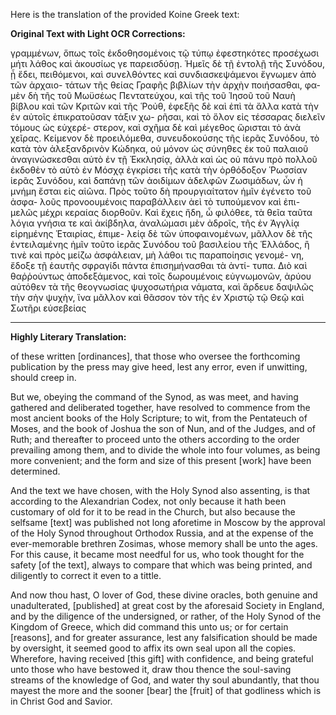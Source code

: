 Here is the translation of the provided Koine Greek text:

**Original Text with Light OCR Corrections:**

γραμμένων, ὅπως τοῖς ἐκδοθησομένοις τῷ τύπῳ ἐφεστηκότες
προσέχωσι μήτι λάθος καὶ ἀκουσίως γε παρεισδύσῃ.
Ἡμεῖς δὲ τῇ ἐντολῇ τῆς Συνόδου, ᾗ ἔδει, πειθόμενοι, καὶ
συνελθόντες καὶ συνδιασκεψάμενοι ἔγνωμεν ἀπὸ τῶν ἀρχαιο-
τάτων τῆς θείας Γραφῆς βιβλίων τὴν ἀρχὴν ποιήσασθαι, φα-
μὲν δὴ τῆς τοῦ Μωϋσέως Πεντατεύχου, καὶ τῆς τοῦ Ἰησοῦ
τοῦ Ναυὴ βίβλου καὶ τῶν Κριτῶν καὶ τῆς Ῥοὐθ, ἐφεξῆς δὲ
καὶ ἐπὶ τὰ ἄλλα κατὰ τὴν ἐν αὐτοῖς ἐπικρατοῦσαν τάξιν χω-
ρῆσαι, καὶ τὸ ὅλον εἰς τέσσαρας διελεῖν τόμους ὡς εὐχερέ-
στερον, καὶ σχῆμα δὲ καὶ μέγεθος ὥρισται τὸ ἀνὰ χεῖρας.
Κείμενον δὲ προειλόμεθα, συνευδοκούσης τῆς ἱερᾶς Συνόδου,
τὸ κατὰ τὸν ἀλεξανδρινὸν Κώδηκα, οὐ μόνον ὡς σύνηθες ἐκ
τοῦ παλαιοῦ ἀναγινώσκεσθαι αὐτὸ ἐν τῇ Ἐκκλησίᾳ, ἀλλὰ καὶ
ὡς οὐ πάνυ πρὸ πολλοῦ ἐκδοθὲν τὸ αὐτὸ ἐν Μόσχᾳ ἐγκρίσει
τῆς κατὰ τὴν ὀρθόδοξον Ῥωσσίαν ἱερᾶς Συνόδου, καὶ δαπάνῃ
τῶν ἀοιδίμων ἀδελφῶν Ζωσιμάδων, ὧν ἡ μνήμη ἔσται εἰς
αἰῶνα. Πρὸς τοῦτο δὴ προυργιαίτατον ἡμῖν ἐγένετο τοῦ ἀσφα-
λοῦς προνοουμένοις παραβάλλειν ἀεὶ τὸ τυπούμενον καὶ ἐπι-
μελῶς μέχρι κεραίας διορθοῦν. Καὶ ἔχεις ἤδη, ὦ φιλόθεε,
τὰ θεῖα ταῦτα λόγια γνήσια τε καὶ ἀκίβδηλα, ἀναλώμασι
μὲν ἀδροῖς, τῆς ἐν Ἀγγλίᾳ εἰρημένης Ἑταιρίας, ἐπιμε-
λείᾳ δὲ τῶν ὑποφαινομένων, μᾶλλον δὲ τῆς ἐντειλαμένης
ἡμῖν τοῦτο ἱερᾶς Συνόδου τοῦ βασιλείου τῆς Ἑλλάδος, ἢ τινὲ
καὶ πρὸς μείζω ἀσφάλειαν, μὴ λάθοι τις παραποίησις γενομέ-
νη, ἔδοξε τῇ ἑαυτῆς σφραγίδι πάντα ἐπισημήνασθαι τὰ ἀντί-
τυπα. Διὸ καὶ θαῤῥούντως ἀποδεξάμενος, καὶ τοῖς δωρουμένοις
εὐγνωμονῶν, ἀρύου αὐτόθεν τὰ τῆς θεογνωσίας ψυχοσωτήρια
νάματα, καὶ ἄρδευε δαψιλῶς τὴν σὴν ψυχὴν, ἵνα μᾶλλον καὶ
θᾶσσον τὸν τῆς ἐν Χριστῷ τῷ Θεῷ καὶ Σωτῆρι εὐσεβείας

---

**Highly Literary Translation:**

of these written [ordinances], that those who oversee the forthcoming publication by the press may give heed, lest any error, even if unwitting, should creep in.

But we, obeying the command of the Synod, as was meet, and having gathered and deliberated together, have resolved to commence from the most ancient books of the Holy Scripture; to wit, from the Pentateuch of Moses, and the book of Joshua the son of Nun, and of the Judges, and of Ruth; and thereafter to proceed unto the others according to the order prevailing among them, and to divide the whole into four volumes, as being more convenient; and the form and size of this present [work] have been determined.

And the text we have chosen, with the Holy Synod also assenting, is that according to the Alexandrian Codex, not only because it hath been customary of old for it to be read in the Church, but also because the selfsame [text] was published not long aforetime in Moscow by the approval of the Holy Synod throughout Orthodox Russia, and at the expense of the ever-memorable brethren Zosimas, whose memory shall be unto the ages. For this cause, it became most needful for us, who took thought for the safety [of the text], always to compare that which was being printed, and diligently to correct it even to a tittle.

And now thou hast, O lover of God, these divine oracles, both genuine and unadulterated, [published] at great cost by the aforesaid Society in England, and by the diligence of the undersigned, or rather, of the Holy Synod of the Kingdom of Greece, which did command this unto us; or for certain [reasons], and for greater assurance, lest any falsification should be made by oversight, it seemed good to affix its own seal upon all the copies. Wherefore, having received [this gift] with confidence, and being grateful unto those who have bestowed it, draw thou thence the soul-saving streams of the knowledge of God, and water thy soul abundantly, that thou mayest the more and the sooner [bear] the [fruit] of that godliness which is in Christ God and Savior.